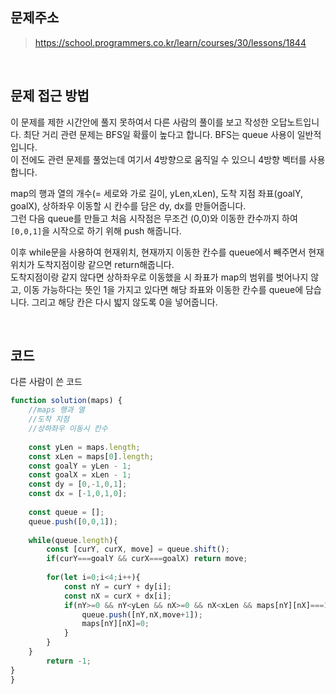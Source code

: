 ## 문제주소

> https://school.programmers.co.kr/learn/courses/30/lessons/1844
</br>

## 문제 접근 방법
이 문제를 제한 시간안에 풀지 못하여서 다른 사람의 풀이를 보고 작성한 오답노트입니다. 
최단 거리 관련 문제는 BFS일 확률이 높다고 합니다. BFS는 queue 사용이 일반적입니다.  
이 전에도 관련 문제를 풀었는데 여기서 4방향으로 움직일 수 있으니 4방향 벡터를 사용합니다.  

map의 행과 열의 개수(= 세로와 가로 길이, yLen,xLen), 도착 지점 좌표(goalY, goalX), 상하좌우 이동할 시 칸수를 담은 dy, dx를 만들어줍니다.  
그런 다음 queue를 만들고 처음 시작점은 무조건 (0,0)와 이동한 칸수까지 하여 `[0,0,1]`을 시작으로 하기 위해 push 해줍니다.  

이후 while문을 사용하여 현재위치, 현재까지 이동한 칸수를 queue에서 빼주면서 현재위치가 도착지점이랑 같으면 return해줍니다.  
도착지점이랑 같지 않다면 상하좌우로 이동했을 시 좌표가 map의 범위를 벗어나지 않고, 이동 가능하다는 뜻인 1을 가지고 있다면 해당 좌표와 이동한 칸수를 queue에 담습니다. 그리고 해당 칸은 다시 밟지 않도록 0을 넣어줍니다.

</br>

## 코드
다른 사람이 쓴 코드
```js
function solution(maps) {
    //maps 행과 열
    //도착 지점
    //상하좌우 이동시 칸수
    
    const yLen = maps.length;
    const xLen = maps[0].length;
    const goalY = yLen - 1;
    const goalX = xLen - 1;
    const dy = [0,-1,0,1];
    const dx = [-1,0,1,0];
    
    const queue = [];
    queue.push([0,0,1]);
    
    while(queue.length){
        const [curY, curX, move] = queue.shift();
        if(curY===goalY && curX===goalX) return move;
        
        for(let i=0;i<4;i++){
            const nY = curY + dy[i];
            const nX = curX + dx[i];
            if(nY>=0 && nY<yLen && nX>=0 && nX<xLen && maps[nY][nX]===1){
                queue.push([nY,nX,move+1]);
                maps[nY][nX]=0;
            }
        }
    }
        return -1;
}
}
```  

